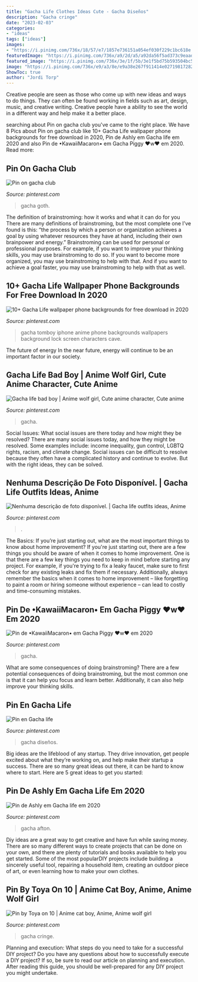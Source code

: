 ```yaml
---
title: "Gacha Life Clothes Ideas Cute - Gacha Diseños"
description: "Gacha cringe"
date: "2023-02-03"
categories:
- "ideas"
tags: ["ideas"]
images:
- "https://i.pinimg.com/736x/18/57/e7/1857e736151a054ef030f229c1bc618e.jpg"
featuredImage: "https://i.pinimg.com/736x/a9/2d/a5/a92da56f5ad373c9eaad04abcb1f4876.jpg"
featured_image: "https://i.pinimg.com/736x/3e/1f/5b/3e1f5bd75b593504bc5453824d58fdbf.jpg"
image: "https://i.pinimg.com/736x/e9/a3/8e/e9a38e267f911414e027198172822513.jpg"
ShowToc: true
author: "Jordi Torp"
---
```



Creative people are seen as those who come up with new ideas and ways to do things. They can often be found working in fields such as art, design, music, and creative writing. Creative people have a ability to see the world in a different way and help make it a better place.

	

		
searching about Pin on gacha club you've came to the right place. We have 8 Pics about Pin on gacha club like 10+ Gacha Life wallpaper phone backgrounds for free download in 2020, Pin de Ashly em Gacha life em 2020 and also Pin de •KawaiiMacaron• em Gacha Piggy ♥️w♥️ em 2020. Read more:
		
    
## Pin On Gacha Club

<img loading=lazy src="https://i.pinimg.com/736x/f3/59/a7/f359a75555e4459445900a7b335a3085.jpg" onerror="this.onerror=null;this.src='https://tse2.mm.bing.net/th?id=OIP.YAARCznywY-WUKqaR4aekwHaHS&amp;pid=15.1';" alt="Pin on gacha club">

_Source: pinterest.com_

>gacha goth. 

	

The definition of brainstroming: how it works and what it can do for you
There are many definitions of brainstroming, but the most complete one I’ve found is this: “the process by which a person or organization achieves a goal by using whatever resources they have at hand, including their own brainpower and energy.” Brainstroming can be used for personal or professional purposes. For example, if you want to improve your thinking skills, you may use brainstroming to do so. If you want to become more organized, you may use brainstroming to help with that. And if you want to achieve a goal faster, you may use brainstroming to help with that as well.

    
## 10+ Gacha Life Wallpaper Phone Backgrounds For Free Download In 2020

<img loading=lazy src="https://i.pinimg.com/736x/6a/57/4c/6a574cbdec30020da474c462412742f0.jpg" onerror="this.onerror=null;this.src='https://tse1.mm.bing.net/th?id=OIP.BrEyo53yzn-g6ZpDxOimcQHaNK&amp;pid=15.1';" alt="10+ Gacha Life wallpaper phone backgrounds for free download in 2020">

_Source: pinterest.com_

>gacha tomboy iphone anime phone backgrounds wallpapers background lock screen characters cave. 

	

The future of energy
In the near future, energy will continue to be an important factor in our society.

    
## Gacha Life Bad Boy | Anime Wolf Girl, Cute Anime Character, Cute Anime

<img loading=lazy src="https://i.pinimg.com/736x/a9/2d/a5/a92da56f5ad373c9eaad04abcb1f4876.jpg" onerror="this.onerror=null;this.src='https://tse1.mm.bing.net/th?id=OIP.hc4nU844-fRTUGfOaRgUnQHaNI&amp;pid=15.1';" alt="Gacha life bad boy | Anime wolf girl, Cute anime character, Cute anime">

_Source: pinterest.com_

>gacha. 

	

Social Issues: What social issues are there today and how might they be resolved?
There are many social issues today, and how they might be resolved. Some examples include: income inequality, gun control, LGBTQ rights, racism, and climate change. Social issues can be difficult to resolve because they often have a complicated history and continue to evolve. But with the right ideas, they can be solved.

    
## Nenhuma Descrição De Foto Disponível. | Gacha Life Outfits Ideas, Anime

<img loading=lazy src="https://i.pinimg.com/736x/18/57/e7/1857e736151a054ef030f229c1bc618e.jpg" onerror="this.onerror=null;this.src='https://tse4.mm.bing.net/th?id=OIP._hACzfYnhRfEMACwVV4QjgHaHb&amp;pid=15.1';" alt="Nenhuma descrição de foto disponível. | Gacha life outfits ideas, Anime">

_Source: pinterest.com_

>. 

	

The Basics: If you’re just starting out, what are the most important things to know about home improvement?
If you're just starting out, there are a few things you should be aware of when it comes to home improvement. One is that there are a few key things you need to keep in mind before starting any project. For example, if you're trying to fix a leaky faucet, make sure to first check for any existing leaks and fix them if necessary. Additionally, always remember the basics when it comes to home improvement – like forgetting to paint a room or hiring someone without experience – can lead to costly and time-consuming mistakes.

    
## Pin De •KawaiiMacaron• Em Gacha Piggy ♥️w♥️ Em 2020

<img loading=lazy src="https://i.pinimg.com/736x/ef/28/76/ef287604389c69d63cb6058d23c2a034.jpg" onerror="this.onerror=null;this.src='https://tse2.mm.bing.net/th?id=OIP.zNRtuI4VlKA7SzZeqbfW5AHaHY&amp;pid=15.1';" alt="Pin de •KawaiiMacaron• em Gacha Piggy ♥️w♥️ em 2020">

_Source: pinterest.com_

>gacha. 

	

What are some consequences of doing brainstroming?
There are a few potential consequences of doing brainstroming, but the most common one is that it can help you focus and learn better. Additionally, it can also help improve your thinking skills.

    
## Pin En Gacha Life

<img loading=lazy src="https://i.pinimg.com/736x/be/f2/74/bef274e10a0fa6edfb967d82d07249ff.jpg" onerror="this.onerror=null;this.src='https://tse4.mm.bing.net/th?id=OIP._UB9MTZr6ejonzaEWVFZTgHaKL&amp;pid=15.1';" alt="Pin en Gacha life">

_Source: pinterest.com_

>gacha diseños. 

	

Big ideas are the lifeblood of any startup. They drive innovation, get people excited about what they’re working on, and help make their startup a success. There are so many great ideas out there, it can be hard to know where to start. Here are 5 great ideas to get you started: 

    
## Pin De Ashly Em Gacha Life Em 2020

<img loading=lazy src="https://i.pinimg.com/736x/e9/a3/8e/e9a38e267f911414e027198172822513.jpg" onerror="this.onerror=null;this.src='https://tse2.mm.bing.net/th?id=OIP._aIJVyDqf7T2up0KonMvRQHaJ3&amp;pid=15.1';" alt="Pin de Ashly em Gacha life em 2020">

_Source: pinterest.com_

>gacha afton. 

	

Diy ideas are a great way to get creative and have fun while saving money. There are so many different ways to create projects that can be done on your own, and there are plenty of tutorials and books available to help you get started. Some of the most popularDIY projects include building a sincerely useful tool, repairing a household item, creating an outdoor piece of art, or even learning how to make your own clothes.

    
## Pin By Toya On 10 | Anime Cat Boy, Anime, Anime Wolf Girl

<img loading=lazy src="https://i.pinimg.com/736x/3e/1f/5b/3e1f5bd75b593504bc5453824d58fdbf.jpg" onerror="this.onerror=null;this.src='https://tse4.mm.bing.net/th?id=OIP.5FnEbpugvergCuXvpNOpFAHaHa&amp;pid=15.1';" alt="Pin by Toya on 10 | Anime cat boy, Anime, Anime wolf girl">

_Source: pinterest.com_

>gacha cringe. 

	

Planning and execution: What steps do you need to take for a successful DIY project?
Do you have any questions about how to successfully execute a DIY project? If so, be sure to read our article on planning and execution. After reading this guide, you should be well-prepared for any DIY project you might undertake.

